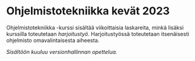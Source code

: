 # Ohjelmistotekniikka kevät 2023

Ohjelmistotekniikka -kurssi sisältää viikoittaisia laskareita, minkä lisäksi kurssilla toteutetaan *harjoitustyö*. Harjoitustyössä toteutetaan itsenäisesti ohjelmisto omavalintaisesta aiheesta.

*Sisältöön kuuluu versionhallinnan opettelua.*


